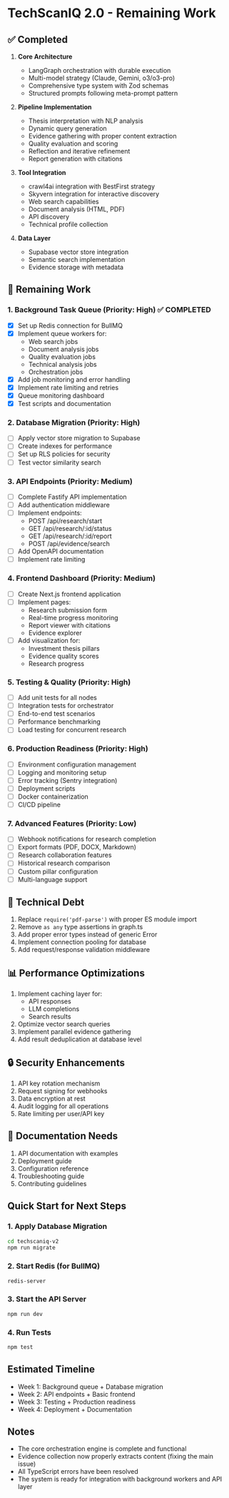 # TechScanIQ 2.0 - Remaining Work

## ✅ Completed
1. **Core Architecture** 
   - LangGraph orchestration with durable execution
   - Multi-model strategy (Claude, Gemini, o3/o3-pro)
   - Comprehensive type system with Zod schemas
   - Structured prompts following meta-prompt pattern

2. **Pipeline Implementation**
   - Thesis interpretation with NLP analysis
   - Dynamic query generation
   - Evidence gathering with proper content extraction
   - Quality evaluation and scoring
   - Reflection and iterative refinement
   - Report generation with citations

3. **Tool Integration**
   - crawl4ai integration with BestFirst strategy
   - Skyvern integration for interactive discovery
   - Web search capabilities
   - Document analysis (HTML, PDF)
   - API discovery
   - Technical profile collection

4. **Data Layer**
   - Supabase vector store integration
   - Semantic search implementation
   - Evidence storage with metadata

## 🚧 Remaining Work

### 1. Background Task Queue (Priority: High) ✅ COMPLETED
- [x] Set up Redis connection for BullMQ
- [x] Implement queue workers for:
  - Web search jobs
  - Document analysis jobs  
  - Quality evaluation jobs
  - Technical analysis jobs
  - Orchestration jobs
- [x] Add job monitoring and error handling
- [x] Implement rate limiting and retries
- [x] Queue monitoring dashboard
- [x] Test scripts and documentation

### 2. Database Migration (Priority: High)
- [ ] Apply vector store migration to Supabase
- [ ] Create indexes for performance
- [ ] Set up RLS policies for security
- [ ] Test vector similarity search

### 3. API Endpoints (Priority: Medium)
- [ ] Complete Fastify API implementation
- [ ] Add authentication middleware
- [ ] Implement endpoints:
  - POST /api/research/start
  - GET /api/research/:id/status
  - GET /api/research/:id/report
  - POST /api/evidence/search
- [ ] Add OpenAPI documentation
- [ ] Implement rate limiting

### 4. Frontend Dashboard (Priority: Medium)
- [ ] Create Next.js frontend application
- [ ] Implement pages:
  - Research submission form
  - Real-time progress monitoring
  - Report viewer with citations
  - Evidence explorer
- [ ] Add visualization for:
  - Investment thesis pillars
  - Evidence quality scores
  - Research progress

### 5. Testing & Quality (Priority: High)
- [ ] Add unit tests for all nodes
- [ ] Integration tests for orchestrator
- [ ] End-to-end test scenarios
- [ ] Performance benchmarking
- [ ] Load testing for concurrent research

### 6. Production Readiness (Priority: High)
- [ ] Environment configuration management
- [ ] Logging and monitoring setup
- [ ] Error tracking (Sentry integration)
- [ ] Deployment scripts
- [ ] Docker containerization
- [ ] CI/CD pipeline

### 7. Advanced Features (Priority: Low)
- [ ] Webhook notifications for research completion
- [ ] Export formats (PDF, DOCX, Markdown)
- [ ] Research collaboration features
- [ ] Historical research comparison
- [ ] Custom pillar configuration
- [ ] Multi-language support

## 🔧 Technical Debt
1. Replace `require('pdf-parse')` with proper ES module import
2. Remove `as any` type assertions in graph.ts
3. Add proper error types instead of generic Error
4. Implement connection pooling for database
5. Add request/response validation middleware

## 📊 Performance Optimizations
1. Implement caching layer for:
   - API responses
   - LLM completions
   - Search results
2. Optimize vector search queries
3. Implement parallel evidence gathering
4. Add result deduplication at database level

## 🔒 Security Enhancements
1. API key rotation mechanism
2. Request signing for webhooks
3. Data encryption at rest
4. Audit logging for all operations
5. Rate limiting per user/API key

## 📝 Documentation Needs
1. API documentation with examples
2. Deployment guide
3. Configuration reference
4. Troubleshooting guide
5. Contributing guidelines

## Quick Start for Next Steps

### 1. Apply Database Migration
```bash
cd techscaniq-v2
npm run migrate
```

### 2. Start Redis (for BullMQ)
```bash
redis-server
```

### 3. Start the API Server
```bash
npm run dev
```

### 4. Run Tests
```bash
npm test
```

## Estimated Timeline
- Week 1: Background queue + Database migration
- Week 2: API endpoints + Basic frontend
- Week 3: Testing + Production readiness
- Week 4: Deployment + Documentation

## Notes
- The core orchestration engine is complete and functional
- Evidence collection now properly extracts content (fixing the main issue)
- All TypeScript errors have been resolved
- The system is ready for integration with background workers and API layer